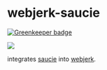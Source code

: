 # webjerk-saucie

[![Greenkeeper badge](https://badges.greenkeeper.io/cdaringe/webjerk-saucie.svg)](https://greenkeeper.io/)

![](https://img.shields.io/badge/standardjs-%E2%9C%93-brightgreen.svg)

integrates [saucie](https://www.npmjs.com/package/saucie) into [webjerk](https://github.com/cdaringe/webjerk).
